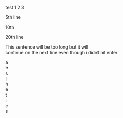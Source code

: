 test 1
2
3

5th line




10th









20th line



This sentence will be too long but it will  <br /> continue on the next line even though i didnt hit enter

a  <br /> e  <br /> s  <br /> t  <br /> h  <br /> e  <br /> t  <br /> i  <br /> c  <br /> s
